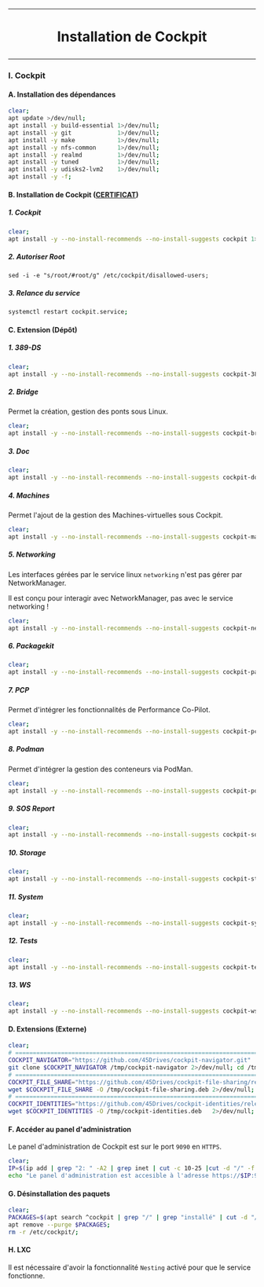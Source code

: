 ------------------------------------------------------------------------------------------------------------------------------------------------
# <p align='center'> Installation de Cockpit </p>
------------------------------------------------------------------------------------------------------------------------------------------------

### I. Cockpit
#### A. Installation des dépendances
```bash
clear;
apt update >/dev/null;
apt install -y build-essential 1>/dev/null;
apt install -y git             1>/dev/null;
apt install -y make            1>/dev/null;
apt install -y nfs-common      1>/dev/null;
apt install -y realmd          1>/dev/null;
apt install -y tuned           1>/dev/null;
apt install -y udisks2-lvm2    1>/dev/null;
apt install -y -f;
```

#### B. Installation de Cockpit ([CERTIFICAT](https://infotechys.com/install-ssl-certificates-on-cockpit/))
##### 1. Cockpit
```bash
clear;
apt install -y --no-install-recommends --no-install-suggests cockpit 1>/dev/null;
```

##### 2. Autoriser Root
```
sed -i -e "s/root/#root/g" /etc/cockpit/disallowed-users;
```

##### 3. Relance du service
```bash
systemctl restart cockpit.service;
```


#### C. Extension (Dépôt)
##### 1. 389-DS
```bash
clear;
apt install -y --no-install-recommends --no-install-suggests cockpit-389-ds 1>/dev/null;
```

##### 2. Bridge
Permet la création, gestion des ponts sous Linux.
```bash
clear;
apt install -y --no-install-recommends --no-install-suggests cockpit-bridge 1>/dev/null;
```

##### 3. Doc
```bash
clear;
apt install -y --no-install-recommends --no-install-suggests cockpit-doc 1>/dev/null;
```

##### 4. Machines
Permet l'ajout de la gestion des Machines-virtuelles sous Cockpit.
```bash
clear;
apt install -y --no-install-recommends --no-install-suggests cockpit-machines 1>/dev/null;
```

##### 5. Networking
Les interfaces gérées par le service linux `networking` n'est pas gérer par NetworkManager.

Il est conçu pour interagir avec NetworkManager, pas avec le service networking !

```bash
clear;
apt install -y --no-install-recommends --no-install-suggests cockpit-networkmanager 1>/dev/null;
```

##### 6. Packagekit
```bash
clear;
apt install -y --no-install-recommends --no-install-suggests cockpit-packagekit 1>/dev/null;
```

##### 7. PCP
Permet d'intégrer les fonctionnalités de Performance Co-Pilot.
```bash
clear;
apt install -y --no-install-recommends --no-install-suggests cockpit-pcp 1>/dev/null;
```

##### 8. Podman
Permet d'intégrer la gestion des conteneurs via PodMan.
```bash
clear;
apt install -y --no-install-recommends --no-install-suggests cockpit-podman         1>/dev/null;
```

##### 9. SOS Report
```bash
clear;
apt install -y --no-install-recommends --no-install-suggests cockpit-sosreport      1>/dev/null;
```

##### 10. Storage
```bash
clear;
apt install -y --no-install-recommends --no-install-suggests cockpit-storaged       1>/dev/null;
```

##### 11. System
```bash
clear;
apt install -y --no-install-recommends --no-install-suggests cockpit-system         1>/dev/null;
```

##### 12. Tests
```bash
clear;
apt install -y --no-install-recommends --no-install-suggests cockpit-tests          1>/dev/null;
```

##### 13. WS
```bash
clear;
apt install -y --no-install-recommends --no-install-suggests cockpit-ws             1>/dev/null;
```

#### D. Extensions (Externe)
```bash
clear;
# ============================================================================================================================================================================
COCKPIT_NAVIGATOR="https://github.com/45Drives/cockpit-navigator.git"
git clone $COCKPIT_NAVIGATOR /tmp/cockpit-navigator 2>/dev/null; cd /tmp/cockpit-navigator 1>/dev/null; make install;
# ============================================================================================================================================================================
COCKPIT_FILE_SHARE="https://github.com/45Drives/cockpit-file-sharing/releases/download/v3.2.9/cockpit-file-sharing_3.2.9-2focal_all.deb"
wget $COCKPIT_FILE_SHARE -O /tmp/cockpit-file-sharing.deb 2>/dev/null; apt install -y /tmp/cockpit-file-sharing.deb 1>/dev/null;
# ============================================================================================================================================================================
COCKPIT_IDENTITIES="https://github.com/45Drives/cockpit-identities/releases/download/v0.1.12/cockpit-identities_0.1.12-1focal_all.deb"
wget $COCKPIT_IDENTITIES -O /tmp/cockpit-identities.deb   2>/dev/null; apt install -y /tmp/cockpit-identities.deb   1>/dev/null;
```

#### F. Accéder au panel d'administration
Le panel d'administration de Cockpit est sur le port `9090` en `HTTPS`.

```bash
clear;
IP=$(ip add | grep "2: " -A2 | grep inet | cut -c 10-25 |cut -d "/" -f 1)
echo "Le panel d'administration est accesible à l'adresse https://$IP:9090"
```

#### G. Désinstallation des paquets
```bash
clear;
PACKAGES=$(apt search ^cockpit | grep "/" | grep "installé" | cut -d "/" -f 1 | xargs -n 50)
apt remove --purge $PACKAGES;
rm -r /etc/cockpit/;
```


#### H. LXC
Il est nécessaire d'avoir la fonctionnalité `Nesting` activé pour que le service fonctionne.




<br />
